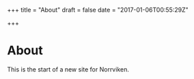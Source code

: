 +++
title = "About"
draft = false
date = "2017-01-06T00:55:29Z"

+++
# About
This is the start of a new site for Norrviken.
